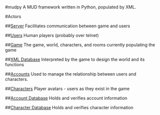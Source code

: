 #mudpy
A MUD framework written in Python, populated by XML.

#Actors

##[Server](server.md) Facilitates communication between game and users

##[Users](users.md) Human players (probably over telnet)

##[Game](game.md) The game, world, characters, and rooms currently populating the game

##[XML Database](xml_db.md) Interpreted by the game to design the world and its functions

##[Accounts](accounts.md) Used to manage the relationship between users and characters.

##[Characters](characters.md) Player avatars - users as they exist in the game

##[Account Database](account_db.md) Holds and verifies account information

##[Character Database](character_db.md) Holds and verifies character information
